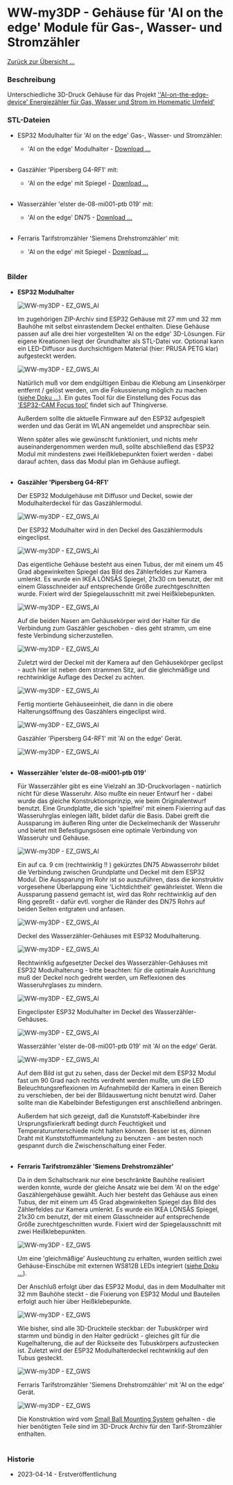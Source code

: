# WW-my3DP - Gehäuse für 'AI on the edge' Module für Gas-, Wasser- und Stromzähler

[Zurück zur Übersicht ...](../README.md)

### Beschreibung
Unterschiedliche 3D-Druck Gehäuse für das Projekt [''AI-on-the-edge-device' Energiezähler für Gas, Wasser und Strom im Homematic Umfeld'](https://github.com/wolwin/WW-mySHP/blob/master/SHP_EZ_GWS_AI/README.md)

### STL-Dateien
- ESP32 Modulhalter für 'AI on the edge' Gas-, Wasser- und Stromzähler:
    - 'AI on the edge' Modulhalter - [Download ...](./bin/EZ-AI_Strom_20230413.zip)
  </br></br>

- Gaszähler 'Pipersberg G4-RF1' mit:
  - 'AI on the edge' mit Spiegel - [Download ...](./bin/EZ-AI_Gas_20230413.zip)
  </br></br>

- Wasserzähler 'elster de-08-mi001-ptb 019' mit:
  - 'AI on the edge' DN75 - [Download ...](./bin/EZ-AI_Wasser_20230413.zip)
  </br></br>

- Ferraris Tarifstromzähler 'Siemens Drehstromzähler' mit:
  - 'AI on the edge' mit Spiegel - [Download ...](./bin/EZ-AI_Strom_20230413.zip)
  </br></br>

### Bilder
- <b>ESP32 Modulhalter</b>

  ![WW-my3DP - EZ_GWS_AI](./img/3DP_EZ-AI-Wasser_05.jpg "'AI on the edge'")

  Im zugehörigen ZIP-Archiv sind ESP32 Gehäuse mit 27 mm und 32 mm Bauhöhe mit selbst einrastendem Deckel enthalten. Diese Gehäuse passen auf alle drei hier vorgestellten 'AI on the edge' 3D-Lösungen. Für eigene Kreationen liegt der Grundhalter als STL-Datei vor. Optional kann ein LED-Diffusor aus durchsichtigem Material (hier: PRUSA PETG klar) aufgesteckt werden.

  ![WW-my3DP - EZ_GWS_AI](./img/3DP_EZ-AI-Wasser_06.jpg "'AI on the edge'")

  Natürlich muß vor dem endgültigen Einbau die Klebung am Linsenkörper entfernt / gelöst werden, um die Fokussierung möglich zu machen ([siehe Doku ...](https://jomjol.github.io/AI-on-the-edge-device-docs/Reference-Image/#focus)). Ein gutes Tool für die Einstellung des Focus das ['ESP32-CAM Focus tool'](https://www.thingiverse.com/thing:4844956) findet sich auf Thingiverse.

  Außerdem sollte die aktuelle Firmware auf den ESP32 aufgespielt werden und das Gerät im WLAN angemeldet und ansprechbar sein.

  Wenn später alles wie gewünscht funktioniert, und nichts mehr auseinandergenommen werden muß, sollte abschließend das ESP32 Modul mit mindestens zwei Heißklebepunkten fixiert werden - dabei darauf achten, dass das Modul plan im Gehäuse aufliegt.
  <br><br>

- <b>Gaszähler 'Pipersberg G4-RF1'</b>

  Der ESP32 Modulgehäuse mit Diffusor und Deckel, sowie der Modulhalterdeckel für das Gaszählermodul.

  ![WW-my3DP - EZ_GWS_AI](./img/3DP_EZ-AI-Gas_01.jpg "'AI on the edge'")

  Der ESP32 Modulhalter wird in den Deckel des Gaszählermoduls eingeclipst.

  ![WW-my3DP - EZ_GWS_AI](./img/3DP_EZ-AI-Gas_02.jpg "'AI on the edge'")

  Das eigentliche Gehäuse besteht aus einen Tubus, der mit einem um 45 Grad abgewinkelten Spiegel das Bild des Zählerfeldes zur Kamera umlenkt. Es wurde ein IKEA LÖNSÅS Spiegel, 21x30 cm benutzt, der mit einem Glasschneider auf entsprechende Größe zurechtgeschnitten wurde. Fixiert wird der Spiegelausschnitt mit zwei Heißklebepunkten.

  ![WW-my3DP - EZ_GWS_AI](./img/3DP_EZ-AI-Gas_03.jpg "'AI on the edge'")

  Auf die beiden Nasen am Gehäusekörper wird der Halter für die Verbindung zum Gaszähler geschoben - dies geht stramm, um eine feste Verbindung sicherzustellen.

  ![WW-my3DP - EZ_GWS_AI](./img/3DP_EZ-AI-Gas_04.jpg "'AI on the edge'")

  Zuletzt wird der Deckel mit der Kamera auf den Gehäusekörper geclipst - auch hier ist neben dem strammen Sitz, auf die gleichmäßige und rechtwinklige Auflage des Deckel zu achten.

  ![WW-my3DP - EZ_GWS_AI](./img/3DP_EZ-AI-Gas_05.jpg "'AI on the edge'")

  Fertig montierte Gehäuseeinheit, die dann in die obere Halterungsöffnung des Gaszählers eingeclipst wird.

  ![WW-my3DP - EZ_GWS_AI](./img/3DP_EZ-AI-Gas_06.jpg "'AI on the edge'")

  Gaszähler 'Pipersberg G4-RF1' mit 'AI on the edge' Gerät.

  ![WW-my3DP - EZ_GWS_AI](./img/3DP_EZ-AI-Gas_07.jpg "'AI on the edge'")
  <br><br>

- <b>Wasserzähler 'elster de-08-mi001-ptb 019'</b>

  Für Wasserzähler gibt es eine Vielzahl an 3D-Druckvorlagen - natürlich nicht für diese Wasseruhr. Also mußte ein neuer Entwurf her - dabei wurde das gleiche Konstruktionsprinzip, wie beim Originalentwurf benutzt. Eine Grundplatte, die sich 'spielfrei' mit einem Fixierring auf das Wasseruhrglas einlegen läßt, bildet dafür die Basis. Dabei greift die Aussparung im äußeren Ring unter die Deckelmechanik der Wasseruhr und bietet mit Befestigungsösen eine optimale Verbindung von Wasseruhr und Gehäuse.

  ![WW-my3DP - EZ_GWS_AI](./img/3DP_EZ-AI-Wasser_01.jpg "'AI on the edge'")

  Ein auf ca. 9 cm (rechtwinklig !! ) gekürztes DN75 Abwasserrohr bildet die Verbindung zwischen Grundplatte und Deckel mit dem ESP32 Modul. Die Aussparung im Rohr ist so auszuführen, dass die konstruktiv vorgesehene Überlappung eine 'Lichtdichtheit' gewährleistet. Wenn die Aussparung passend gemacht ist, wird das Rohr rechtwinklig auf den Ring gepreßt - dafür evtl. vorgher die Ränder des DN75 Rohrs auf beiden Seiten entgraten und anfasen.

  ![WW-my3DP - EZ_GWS_AI](./img/3DP_EZ-AI-Wasser_02.jpg "'AI on the edge'")

  Deckel des Wasserzähler-Gehäuses mit ESP32 Modulhalterung.

  ![WW-my3DP - EZ_GWS_AI](./img/3DP_EZ-AI-Wasser_03.jpg "'AI on the edge'")

  Rechtwinklig aufgesetzter Deckel des Wasserzähler-Gehäuses mit ESP32 Modulhalterung - bitte beachten: für die optimale Ausrichtung muß der Deckel noch gedreht werden, um Reflexionen des Wasseruhrglases zu mindern.

  ![WW-my3DP - EZ_GWS_AI](./img/3DP_EZ-AI-Wasser_04.jpg "'AI on the edge'")

  Eingeclipster ESP32 Modulhalter im Deckel des Wasserzähler-Gehäuses.

  ![WW-my3DP - EZ_GWS_AI](./img/3DP_EZ-AI-Wasser_07.jpg "'AI on the edge'")

  Wasserzähler 'elster de-08-mi001-ptb 019' mit 'AI on the edge' Gerät.

  ![WW-my3DP - EZ_GWS_AI](./img/3DP_EZ-AI-Wasser_08.jpg "'AI on the edge'")

  Auf dem Bild ist gut zu sehen, dass der Deckel mit dem ESP32 Modul fast um 90 Grad nach rechts verdreht werden mußte, um die LED Beleuchtungsreflexionen im Aufnahmebild der Kamera in einen Bereich zu verschieben, der bei der Bildauswertung nicht benutzt wird. Daher sollte man die Kabelbinder Befestigungen erst anschließend anbringen.

  Außerdem hat sich gezeigt, daß die Kunststoff-Kabelbinder ihre Ursprungsfixierkraft bedingt durch Feuchtigkeit und Temperaturunterschiede nicht halten können. Besser ist es, dünnen Draht mit Kunststoffummantelung zu benutzen - am besten noch gespannt durch die Zwischenschaltung einer Feder.
  <br><br>

- <b>Ferraris Tarifstromzähler 'Siemens Drehstromzähler'</b>

  Da in dem Schaltschrank nur eine beschränkte Bauhöhe realisiert werden konnte, wurde der gleiche Ansatz wie bei dem 'AI on the edge' Gaszählergehäuse gewählt.
  Auch hier besteht das Gehäuse aus einen Tubus, der mit einem um 45 Grad abgewinkelten Spiegel das Bild des Zählerfeldes zur Kamera umlenkt. Es wurde ein IKEA LÖNSÅS Spiegel, 21x30 cm benutzt, der mit einem Glasschneider auf entsprechende Größe zurechtgeschnitten wurde. Fixiert wird der Spiegelausschnitt mit zwei Heißklebepunkten.

  ![WW-my3DP - EZ_GWS](./img/3DP_EZ-AI-Strom_01.jpg "'AI on the edge'")

  Um eine 'gleichmäßige' Ausleuchtung zu erhalten, wurden seitlich zwei Gehäuse-Einschübe mit externen WS812B LEDs integriert ([siehe Doku ...](https://jomjol.github.io/AI-on-the-edge-device-docs/External-LED/)).

  Der Anschluß erfolgt über das ESP32 Modul, das in dem Modulhalter mit 32 mm Bauhöhe steckt - die Fixierung von ESP32 Modul und Bauteilen erfolgt auch hier über Heißklebepunkte.

  ![WW-my3DP - EZ_GWS](./img/3DP_EZ-AI-Strom_02.jpg "'AI on the edge'")

  Wie bisher, sind alle 3D-Druckteile steckbar: der Tubuskörper wird starmm und bündig in den Halter gedrückt - gleiches gilt für die Kugelhalterung, die auf der Rückseite des Tubuskörpers aufzustecken ist. Zuletzt wird der ESP32 Modulhalterdeckel rechtwinklig auf den Tubus gesteckt.

  ![WW-my3DP - EZ_GWS](./img/3DP_EZ-AI-Strom_03.jpg "'AI on the edge'")

  Ferraris Tarifstromzähler 'Siemens Drehstromzähler' mit 'AI on the edge' Gerät.

  ![WW-my3DP - EZ_GWS](./img/3DP_EZ-AI-Strom_04.jpg "'AI on the edge'")

  Die Konstruktion wird vom [Small Ball Mounting System](https://www.thingiverse.com/thing:4632571) gehalten - die hier benötigten Teile sind im 3D-Druck Archiv für den Tarif-Stromzähler enthalten.
  <br><br>

### Historie
- 2023-04-14 - Erstveröffentlichung
